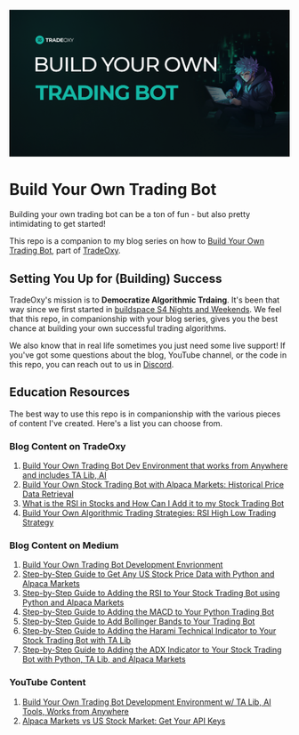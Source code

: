 ![Build Your Own Trading Bot Title Image](https://github.com/jimtin/something-cool/blob/main/images/build_your_own_trading_bot_title_image.png)

# Build Your Own Trading Bot
Building your own trading bot can be a ton of fun - but also pretty intimidating to get started! 

This repo is a companion to my blog series on how to [Build Your Own Trading Bot](https://tradeoxy.com/blog/), part of [TradeOxy](https://tradeoxy.com/).

## Setting You Up for (Building) Success
TradeOxy's mission is to **Democratize Algorithmic Trdaing**. It's been that way since we first started in [buildspace S4 Nights and Weekends](https://buildspace.so/nights-weekends). We feel that this repo, in companionship with your blog series, gives you the best chance at building your own successful trading algorithms. 

We also know that in real life sometimes you just need some live support! If you've got some questions about the blog, YouTube channel, or the code in this repo, you can reach out to us in [Discord](https://discord.com/channels/1143837842745864192/1143837843274342432). 

## Education Resources
The best way to use this repo is in companionship with the various pieces of content I've created. Here's a list you can choose from. 

### Blog Content on TradeOxy
1. [Build Your Own Trading Bot Dev Environment that works from Anywhere and includes TA Lib, AI](https://www.tradeoxy.com/blog/build-your-own-trading-bot-dev-environment-that-works-from-anywhere-includes-technical-indicators-from-ta-lib-and-cutting-edge-ai/)
2. [Build Your Own Stock Trading Bot with Alpaca Markets: Historical Price Data Retrieval](https://www.tradeoxy.com/blog/build-stock-trading-bot-with-alpaca-markets/)
3. [What is the RSI in Stocks and How Can I Add it to my Stock Trading Bot](https://www.tradeoxy.com/blog/add-rsi-to-my-stock-trading-bot/)
4. [Build Your Own Algorithmic Trading Strategies: RSI High Low Trading Strategy](https://www.tradeoxy.com/blog/add-rsi-to-my-stock-trading-bot/)

### Blog Content on Medium
1. [Build Your Own Trading Bot Development Envrionment](https://medium.com/@appnologyjames/build-your-own-trading-bot-development-environment-5163443da220)
2. [Step-by-Step Guide to Get Any US Stock Price Data with Python and Alpaca Markets](https://appnologyjames.medium.com/step-by-step-guide-get-any-us-stock-price-data-with-python-and-alpaca-markets-8134fa3a5763)
3. [Step-by-Step Guide to Adding the RSI to Your Stock Trading Bot using Python and Alpaca Markets](https://appnologyjames.medium.com/step-by-step-guide-to-adding-the-rsi-to-your-stock-trading-bot-using-python-and-alpaca-markets-72473d052dff)
4. [Step-by-Step Guide to Adding the MACD to Your Python Trading Bot](https://appnologyjames.medium.com/step-by-step-guide-to-adding-the-macd-to-your-python-trading-bot-32cbcceea13e)
5. [Step-by-Step Guide to Add Bollinger Bands to Your Trading Bot](https://medium.com/@appnologyjames/step-by-step-guide-to-add-bollinger-bands-%EF%B8%8F-to-your-trading-bot-c3b858926e12)
6. [Step-by-Step Guide to Adding the Harami Technical Indicator to Your Stock Trading Bot with TA Lib](https://medium.com/@appnologyjames/step-by-step-guide-to-adding-the-harami-technical-indicator-to-your-stock-trading-bot-with-ta-lib-a5b27f192f17)
7. [Step-by-Step Guide to Adding the ADX Indicator to Your Stock Trading Bot with Python, TA Lib, and Alpaca Markets](https://medium.com/@appnologyjames/step-by-step-guide-to-adding-the-adx-indicator-to-your-stock-trading-bot-with-python-ta-lib-and-f70e0d559ff6)

### YouTube Content
1. [Build Your Own Trading Bot Development Environment w/ TA Lib, AI Tools, Works from Anywhere](https://youtu.be/M8Eda-5T55M)
2. [Alpaca Markets vs US Stock Market: Get Your API Keys](https://youtu.be/iqXcpUUtURQ)

